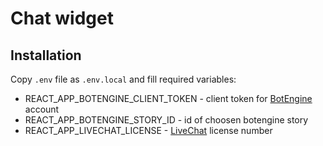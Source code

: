 # Chat widget

## Installation

Copy `.env` file as `.env.local` and fill required variables:

* REACT_APP_BOTENGINE_CLIENT_TOKEN - client token for [BotEngine](https://www.botengine.ai/) account
* REACT_APP_BOTENGINE_STORY_ID - id of choosen botengine story
* REACT_APP_LIVECHAT_LICENSE - [LiveChat](https://livechatinc.com) license number

